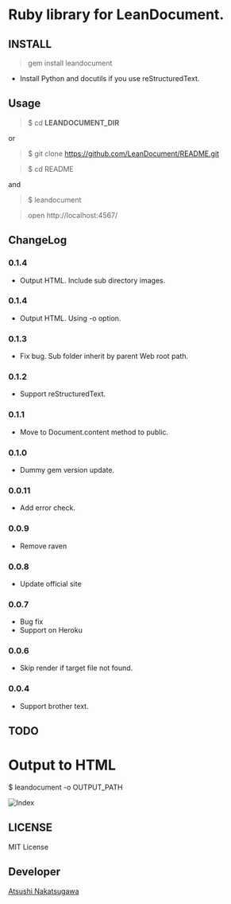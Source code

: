 # Ruby library for LeanDocument.

## INSTALL

> gem install leandocument

- Install Python and docutils if you use reStructuredText.

## Usage

> $ cd **LEANDOCUMENT_DIR**

or 
> $ git clone https://github.com/LeanDocument/README.git

> $ cd README

and

> $ leandocument

> open http://localhost:4567/

## ChangeLog

### 0.1.4

- Output HTML. Include sub directory images.

### 0.1.4

- Output HTML. Using -o option.

### 0.1.3

- Fix bug. Sub folder inherit by parent Web root path.

### 0.1.2

- Support reStructuredText.

### 0.1.1

- Move to Document.content method to public.

### 0.1.0

- Dummy gem version update.

### 0.0.11

- Add error check.

### 0.0.9

- Remove raven

### 0.0.8

- Update official site

### 0.0.7

- Bug fix
- Support on Heroku

### 0.0.6

- Skip render if target file not found.

### 0.0.4

- Support brother text.

## TODO
# Output to HTML

$ leandocument -o OUTPUT_PATH

![Index](https://dl.dropbox.com/u/49508/leandocument/index.png)

## LICENSE

MIT License

## Developer

[Atsushi Nakatsugawa](https://github.com/moongift)
